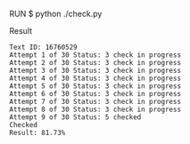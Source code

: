 RUN
    $ python ./check.py

Result

    Text ID: 16760529
    Attempt 1 of 30 Status: 3 check in progress
    Attempt 2 of 30 Status: 3 check in progress
    Attempt 3 of 30 Status: 3 check in progress
    Attempt 4 of 30 Status: 3 check in progress
    Attempt 5 of 30 Status: 3 check in progress
    Attempt 6 of 30 Status: 3 check in progress
    Attempt 7 of 30 Status: 3 check in progress
    Attempt 8 of 30 Status: 3 check in progress
    Attempt 9 of 30 Status: 5 checked
    Checked
    Result: 81.73%
